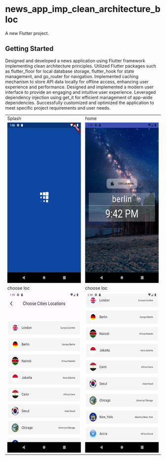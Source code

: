 # news_app_imp_clean_architecture_bloc

A new Flutter project.

## Getting Started

Designed and developed a news application using Flutter framework implementing clean architecture principles.
Utilized Flutter packages such as flutter_floor for local database storage, flutter_hook for state management, and go_router for navigation.
Implemented caching mechanism to store API data locally for offline access, enhancing user experience and performance.
Designed and implemented a modern user interface to provide an engaging and intuitive user experience.
Leveraged dependency injection using get_it for efficient management of app-wide dependencies.
Successfully customized and optimized the application to meet specific project requirements and user needs.


<table>
  <tr>
    <td>Splash</td>
    <td>home</td>
  </tr>
  
  <tr>
    <td><img src="https://github.com/imziaurrehman/worldcitiestimezone/blob/main/assets/Screenshot_1710619574.png" width=270 height=520></td>
    <td><img src="https://github.com/imziaurrehman/worldcitiestimezone/blob/main/assets/Screenshot_1710622741.png" width=270 height=520></td>
  </tr>

<tr>
    <td>choose loc</td>
    <td>choose loc</td>
  
  </tr>
<td><img src="https://github.com/imziaurrehman/worldcitiestimezone/blob/main/assets/Screenshot_1710622792.png" width=270 height=520></td>
    <td><img src="https://github.com/imziaurrehman/worldcitiestimezone/blob/main/assets/Screenshot_1710622799.png" width=270 height=520></td>
  <tr>
  

